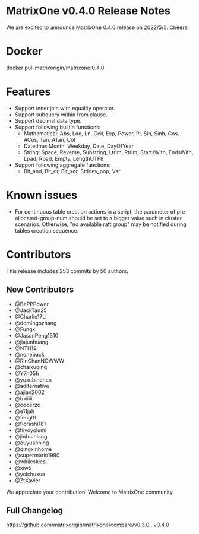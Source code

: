# **MatrixOne v0.4.0 Release Notes**

We are excited to announce MatrixOne 0.4.0 release on 2022/5/5. Cheers!

# Docker

docker pull matrixorigin/matrixone:0.4.0

# Features

- Support inner join with equality operator.
- Support subquery within from clause.
- Support decimal data type.
- Support following builtin functions:
    - Mathematical: Abs, Log, Ln, Ceil, Exp, Power, Pi, Sin, Sinh, Cos, ACos, Tan, ATan, Cot
    - Datetime: Month, Weekday, Date, DayOfYear
    - String: Space, Reverse, Substring, Ltrim, Rtrim, StartsWith, EndsWith, Lpad, Rpad, Empty, LengthUTF8
- Support following aggregate functions:
    - Bit_and, Bit_or, Bit_xor, Stddev_pop, Var

# Known issues

- For continuous table creation actions in a script, the parameter of pre-allocated-group-num should be set to a bigger value such in cluster scenarios. Otherwise, "no available raft group" may be notified during tables creation sequence.

# Contributors

This release includes 253 commits by 50 authors.

## New Contributors

* @BePPPower
* @JackTan25
* @Charlie17Li
* @domingozhang
* @Fungx
* @JasonPeng1310
* @jiajunhuang
* @NTH19
* @noneback
* @RinChanNOWWW
* @chaixuqing
* @Y7n05h
* @yuxubinchen
* @adlternative
* @ajian2002
* @bxiiiiii
* @coderzc
* @e11jah
* @fengttt
* @florashi181
* @hiyoyolumi
* @jinfuchiang
* @ouyuanning
* @qingxinhome
* @supermario1990
* @whileskies
* @xiw5
* @yclchuxue
* @ZtXavier

We appreciate your contribution! Welcome to MatrixOne community.

## Full Changelog

<https://github.com/matrixorigin/matrixone/compare/v0.3.0...v0.4.0>
